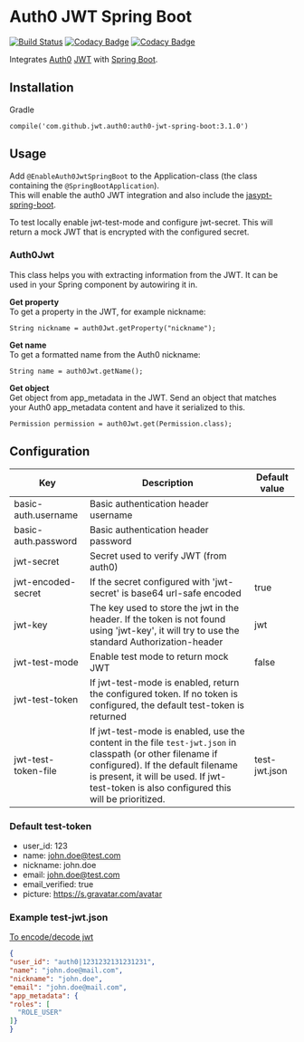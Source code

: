 # Auth0 JWT Spring Boot

[![Build Status](https://travis-ci.org/ThomasBem/auth0-jwt-spring-boot.svg?branch=master)](https://travis-ci.org/ThomasBem/auth0-jwt-spring-boot)
[![Codacy Badge](https://api.codacy.com/project/badge/Grade/89ea619c2ad34aadaf89bab23afd7c91)](https://www.codacy.com/app/thomasbem/auth0-jwt-spring-boot?utm_source=github.com&amp;utm_medium=referral&amp;utm_content=ThomasBem/auth0-jwt-spring-boot&amp;utm_campaign=Badge_Grade)
[![Codacy Badge](https://api.codacy.com/project/badge/Coverage/89ea619c2ad34aadaf89bab23afd7c91)](https://www.codacy.com/app/thomasbem/auth0-jwt-spring-boot?utm_source=github.com&amp;utm_medium=referral&amp;utm_content=ThomasBem/auth0-jwt-spring-boot&amp;utm_campaign=Badge_Coverage)

Integrates [Auth0](https://auth0.com/) [JWT](https://jwt.io) with [Spring Boot](http://projects.spring.io/spring-boot).
 
## Installation

Gradle
```
compile('com.github.jwt.auth0:auth0-jwt-spring-boot:3.1.0')
```

## Usage

Add `@EnableAuth0JwtSpringBoot` to the Application-class (the class containing the `@SpringBootApplication`).  
This will enable the auth0 JWT integration and also include the [jasypt-spring-boot](https://github.com/ulisesbocchio/jasypt-spring-boot).

To test locally enable jwt-test-mode and configure jwt-secret. This will return a mock JWT that is encrypted with the configured secret.

### Auth0Jwt

This class helps you with extracting information from the JWT. It can be used in your Spring component by autowiring it in.

**Get property**  
To get a property in the JWT, for example nickname:
```
String nickname = auth0Jwt.getProperty("nickname");
```

**Get name**  
To get a formatted name from the Auth0 nickname:
```
String name = auth0Jwt.getName();
```

**Get object**  
Get object from app_metadata in the JWT. Send an object that matches your Auth0 app_metadata content and have it serialized to this.
```
Permission permission = auth0Jwt.get(Permission.class);
```

## Configuration

| Key | Description | Default value |
|-----|-------------|---------------|
| basic-auth.username | Basic authentication header username | |
| basic-auth.password | Basic authentication header password | |
| jwt-secret | Secret used to verify JWT (from auth0) | |
| jwt-encoded-secret | If the secret configured with 'jwt-secret' is base64 url-safe encoded | true |
| jwt-key | The key used to store the jwt in the header. If the token is not found using 'jwt-key', it will try to use the standard Authorization-header | jwt |
| jwt-test-mode | Enable test mode to return mock JWT | false |
| jwt-test-token | If jwt-test-mode is enabled, return the configured token. If no token is configured, the default test-token is returned | |
| jwt-test-token-file | If jwt-test-mode is enabled, use the content in the file `test-jwt.json` in classpath (or other filename if configured). If the default filename is present, it will be used. If jwt-test-token is also configured this will be prioritized. | test-jwt.json | 

### Default test-token

 - user_id: 123
 - name: john.doe@test.com
 - nickname: john.doe
 - email: john.doe@test.com
 - email_verified: true
 - picture: https://s.gravatar.com/avatar
 
 
 ### Example test-jwt.json
 
 [To encode/decode jwt](https://jwt.io/)
 
 ```json
{
 "user_id": "auth0|1231232131231231",
 "name": "john.doe@mail.com",
 "nickname": "john.doe",
 "email": "john.doe@mail.com",
 "app_metadata": {
 "roles": [
   "ROLE_USER"
 ]}
}
 ```
